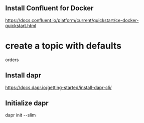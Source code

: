 ## Install Confluent for Docker
https://docs.confluent.io/platform/current/quickstart/ce-docker-quickstart.html

# create a topic with defaults
orders

## Install dapr
https://docs.dapr.io/getting-started/install-dapr-cli/

## Initialize dapr
dapr init --slim

